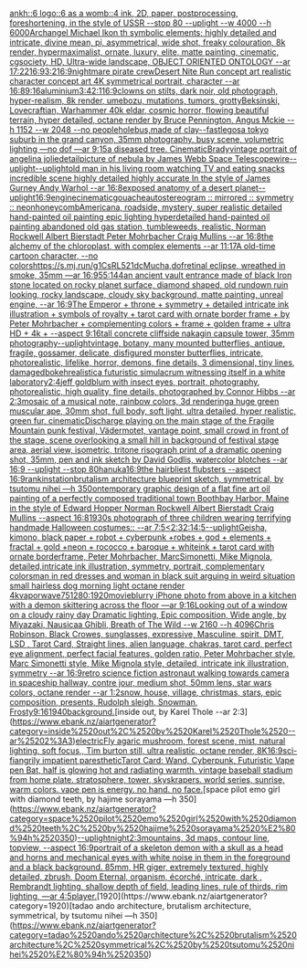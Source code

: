 [ankh::6 logo::6 as a womb::4 ink, 2D, paper, postprocessing, foreshortening, in the style of USSR --stop 80 --uplight --w 4000 --h 6000](https://www.ebank.nz/aiartgenerator?category=ankh%3A%3A6%2520logo%3A%3A6%2520as%2520a%2520womb%3A%3A4%2520ink%2C%25202D%2C%2520paper%2C%2520postprocessing%2C%2520foreshortening%2C%2520in%2520the%2520style%2520of%2520USSR%2520--stop%252080%2520--uplight%2520--w%25204000%2520--h%25206000)[Archangel Michael Ikon th symbolic elements; highly detailed and intricate, divine mean, pi, asymmetrical, wide shot, freaky colouration, 8k render, hypermaximalist, ornate, luxury, elite, matte painting, cinematic, cgsociety, HD, Ultra-wide landscape, OBJECT ORIENTED ONTOLOGY --ar 17:22](https://www.ebank.nz/aiartgenerator?category=Archangel%2520Michael%2520Ikon%2520th%2520symbolic%2520elements%3B%2520highly%2520detailed%2520and%2520intricate%2C%2520divine%2520mean%2C%2520pi%2C%2520asymmetrical%2C%2520wide%2520shot%2C%2520freaky%2520colouration%2C%25208k%2520render%2C%2520hypermaximalist%2C%2520ornate%2C%2520luxury%2C%2520elite%2C%2520matte%2520painting%2C%2520cinematic%2C%2520cgsociety%2C%2520HD%2C%2520Ultra-wide%2520landscape%2C%2520OBJECT%2520ORIENTED%2520ONTOLOGY%2520--ar%252017%3A22)[16:9](https://www.ebank.nz/aiartgenerator?category=16%3A9)[3:2](https://www.ebank.nz/aiartgenerator?category=3%3A2)[16:9](https://www.ebank.nz/aiartgenerator?category=16%3A9)[nightmare pirate crew](https://www.ebank.nz/aiartgenerator?category=nightmare%2520pirate%2520crew)[Desert Nite Run concept art realistic character concept art 4K symmetrical portrait, character --ar 16:8](https://www.ebank.nz/aiartgenerator?category=Desert%2520Nite%2520Run%2520concept%2520art%2520realistic%2520character%2520concept%2520art%25204K%2520symmetrical%2520portrait%2C%2520character%2520--ar%252016%3A8)[9:16](https://www.ebank.nz/aiartgenerator?category=9%3A16)[aluminium](https://www.ebank.nz/aiartgenerator?category=aluminium)[3:4](https://www.ebank.nz/aiartgenerator?category=3%3A4)[2:1](https://www.ebank.nz/aiartgenerator?category=2%3A1)[16:9](https://www.ebank.nz/aiartgenerator?category=16%3A9)[clowns on stilts, dark noir, old photograph, hyper-realism, 8k render, umebozu, mutations, tumors, grotty](https://www.ebank.nz/aiartgenerator?category=clowns%2520on%2520stilts%2C%2520dark%2520noir%2C%2520old%2520photograph%2C%2520hyper-realism%2C%25208k%2520render%2C%2520umebozu%2C%2520mutations%2C%2520tumors%2C%2520grotty)[Beksinski, Lovecraftian, Warhammer 40k eldar, cosmic horror, flowing beautiful terrain, hyper detailed, octane render by Bruce Pennington, Angus Mckie --h 1152 --w 2048 --no people](https://www.ebank.nz/aiartgenerator?category=Beksinski%2C%2520Lovecraftian%2C%2520Warhammer%252040k%2520eldar%2C%2520cosmic%2520horror%2C%2520flowing%2520beautiful%2520terrain%2C%2520hyper%2520detailed%2C%2520octane%2520render%2520by%2520Bruce%2520Pennington%2C%2520Angus%2520Mckie%2520--h%25201152%2520--w%25202048%2520--no%2520people)[hole](https://www.ebank.nz/aiartgenerator?category=hole)[bus,made of clay](https://www.ebank.nz/aiartgenerator?category=bus%2Cmade%2520of%2520clay)[--fast](https://www.ebank.nz/aiartgenerator?category=--fast)[legos](https://www.ebank.nz/aiartgenerator?category=legos)[a tokyo suburb in the grand canyon, 35mm photography, busy scene, volumetric lighting —no dof —ar 9:15](https://www.ebank.nz/aiartgenerator?category=a%2520tokyo%2520suburb%2520in%2520the%2520grand%2520canyon%2C%252035mm%2520photography%2C%2520busy%2520scene%2C%2520volumetric%2520lighting%2520%E2%80%94no%2520dof%2520%E2%80%94ar%25209%3A15)[a diseased tree. Cinematic](https://www.ebank.nz/aiartgenerator?category=a%2520diseased%2520tree.%2520Cinematic)[Brady](https://www.ebank.nz/aiartgenerator?category=Brady)[vintage portrait of angelina jolie](https://www.ebank.nz/aiartgenerator?category=vintage%2520portrait%2520of%2520angelina%2520jolie)[detail](https://www.ebank.nz/aiartgenerator?category=detail)[picture of nebula by James Webb Space Telescope](https://www.ebank.nz/aiartgenerator?category=picture%2520of%2520nebula%2520by%2520James%2520Webb%2520Space%2520Telescope)[wire](https://www.ebank.nz/aiartgenerator?category=wire)[--uplight](https://www.ebank.nz/aiartgenerator?category=--uplight)[--uplight](https://www.ebank.nz/aiartgenerator?category=--uplight)[old man in his living room watching TV and eating snacks incredible scene highly detailed highly accurate In the style of James Gurney Andy Warhol --ar 16:8](https://www.ebank.nz/aiartgenerator?category=old%2520man%2520in%2520his%2520living%2520room%2520watching%2520TV%2520and%2520eating%2520snacks%2520incredible%2520scene%2520highly%2520detailed%2520highly%2520accurate%2520In%2520the%2520style%2520of%2520James%2520Gurney%2520Andy%2520Warhol%2520--ar%252016%3A8)[exposed anatomy of a desert planet](https://www.ebank.nz/aiartgenerator?category=exposed%2520anatomy%2520of%2520a%2520desert%2520planet)[--uplight](https://www.ebank.nz/aiartgenerator?category=--uplight)[16:9](https://www.ebank.nz/aiartgenerator?category=16%3A9)[engine](https://www.ebank.nz/aiartgenerator?category=engine)[cinematic](https://www.ebank.nz/aiartgenerator?category=cinematic)[gouache](https://www.ebank.nz/aiartgenerator?category=gouache)[autostereogram  :: mirrored :: symmetry :: neon](https://www.ebank.nz/aiartgenerator?category=autostereogram%2520%2520%3A%3A%2520mirrored%2520%3A%3A%2520symmetry%2520%3A%3A%2520neon)[honeycomb](https://www.ebank.nz/aiartgenerator?category=honeycomb)[Americana, roadside, mystery, super realistic detailed hand-painted oil painting epic lighting hyperdetailed hand-painted oil painting  abandoned old gas station, tumbleweeds, realistic, Norman Rockwell Albert Bierstadt Peter Mohrbacher Craig Mullins --ar 16:8](https://www.ebank.nz/aiartgenerator?category=Americana%2C%2520roadside%2C%2520mystery%2C%2520super%2520realistic%2520detailed%2520hand-painted%2520oil%2520painting%2520epic%2520lighting%2520hyperdetailed%2520hand-painted%2520oil%2520painting%2520%2520abandoned%2520old%2520gas%2520station%2C%2520tumbleweeds%2C%2520realistic%2C%2520Norman%2520Rockwell%2520Albert%2520Bierstadt%2520Peter%2520Mohrbacher%2520Craig%2520Mullins%2520--ar%252016%3A8)[the alchemy of the chloroplast, with complex elements --ar 11:17](https://www.ebank.nz/aiartgenerator?category=the%2520alchemy%2520of%2520the%2520chloroplast%2C%2520with%2520complex%2520elements%2520--ar%252011%3A17)[A old-time cartoon character, --no colors](https://www.ebank.nz/aiartgenerator?category=A%2520old-time%2520cartoon%2520character%2C%2520--no%2520colors)[<https://s.mj.run/g1CsRL521dc>](https://www.ebank.nz/aiartgenerator?category=%3Chttps%3A//s.mj.run/g1CsRL521dc%3E)[Mucha,](https://www.ebank.nz/aiartgenerator?category=Mucha%2C)[dof](https://www.ebank.nz/aiartgenerator?category=dof)[retinal eclipse, wreathed in smoke, 35mm —ar 16:9](https://www.ebank.nz/aiartgenerator?category=retinal%2520eclipse%2C%2520wreathed%2520in%2520smoke%2C%252035mm%2520%E2%80%94ar%252016%3A9)[55:144](https://www.ebank.nz/aiartgenerator?category=55%3A144)[an ancient vault entrance made of black Iron stone located on rocky planet surface, diamond shaped, old rundown ruin looking, rocky landscape, cloudy sky background, matte painting, unreal engine, --ar 16:9](https://www.ebank.nz/aiartgenerator?category=an%2520ancient%2520vault%2520entrance%2520made%2520of%2520black%2520Iron%2520stone%2520located%2520on%2520rocky%2520planet%2520surface%2C%2520diamond%2520shaped%2C%2520old%2520rundown%2520ruin%2520looking%2C%2520rocky%2520landscape%2C%2520cloudy%2520sky%2520background%2C%2520matte%2520painting%2C%2520unreal%2520engine%2C%2520--ar%252016%3A9)[The Emperor + throne + symmetry + detailed intricate ink illustration + symbols of royalty + tarot card with ornate border frame + by Peter Mohrbacher + complementing colors + frame + golden frame + ultra HD + 4k + --aspect 9:16](https://www.ebank.nz/aiartgenerator?category=The%2520Emperor%2520%2B%2520throne%2520%2B%2520symmetry%2520%2B%2520detailed%2520intricate%2520ink%2520illustration%2520%2B%2520symbols%2520of%2520royalty%2520%2B%2520tarot%2520card%2520with%2520ornate%2520border%2520frame%2520%2B%2520by%2520Peter%2520Mohrbacher%2520%2B%2520complementing%2520colors%2520%2B%2520frame%2520%2B%2520golden%2520frame%2520%2B%2520ultra%2520HD%2520%2B%25204k%2520%2B%2520--aspect%25209%3A16)[tall concrete cliffside nakagin capsule tower, 35mm photography](https://www.ebank.nz/aiartgenerator?category=tall%2520concrete%2520cliffside%2520nakagin%2520capsule%2520tower%2C%252035mm%2520photography)[--uplight](https://www.ebank.nz/aiartgenerator?category=--uplight)[vintage, botany, many mounted butterflies, antique, fragile, gossamer, delicate, disfigured monster butterflies, intricate, photorealistic, lifelike, horror, demons, fine details, 3 dimensional, tiny lines, damaged](https://www.ebank.nz/aiartgenerator?category=vintage%2C%2520botany%2C%2520many%2520mounted%2520butterflies%2C%2520antique%2C%2520fragile%2C%2520gossamer%2C%2520delicate%2C%2520disfigured%2520monster%2520butterflies%2C%2520intricate%2C%2520photorealistic%2C%2520lifelike%2C%2520horror%2C%2520demons%2C%2520fine%2520details%2C%25203%2520dimensional%2C%2520tiny%2520lines%2C%2520damaged)[bokeh](https://www.ebank.nz/aiartgenerator?category=bokeh)[realistic](https://www.ebank.nz/aiartgenerator?category=realistic)[a futuristic simulacrum witnessing itself in a white laboratory](https://www.ebank.nz/aiartgenerator?category=a%2520futuristic%2520simulacrum%2520witnessing%2520itself%2520in%2520a%2520white%2520laboratory)[2:4](https://www.ebank.nz/aiartgenerator?category=2%3A4)[jeff goldblum with insect eyes, portrait, photography, photorealistic, high quality, fine details, photographed by Connor Hibbs --ar 2:3](https://www.ebank.nz/aiartgenerator?category=jeff%2520goldblum%2520with%2520insect%2520eyes%2C%2520portrait%2C%2520photography%2C%2520photorealistic%2C%2520high%2520quality%2C%2520fine%2520details%2C%2520photographed%2520by%2520Connor%2520Hibbs%2520--ar%25202%3A3)[mosaic of a musical note, rainbow colors, 3d rendering](https://www.ebank.nz/aiartgenerator?category=mosaic%2520of%2520a%2520musical%2520note%2C%2520rainbow%2520colors%2C%25203d%2520rendering)[a huge green muscular ape, 30mm shot, full body,  soft light, ultra detailed, hyper realistic, green fur, cinematic](https://www.ebank.nz/aiartgenerator?category=a%2520huge%2520green%2520muscular%2520ape%2C%252030mm%2520shot%2C%2520full%2520body%2C%2520%2520soft%2520light%2C%2520ultra%2520detailed%2C%2520hyper%2520realistic%2C%2520green%2520fur%2C%2520cinematic)[Discharge playing on the main stage of the Fragile Mountain punk festival, Vädermotet, vantage point, small crowd in front of the stage, scene overlooking a small hill in background of festival stage area, aerial view, isometric, tritone risograph print of a dramatic opening shot, 35mm, pen and ink sketch by David Godlis, watercolor blotches --ar 16:9 --uplight --stop 80](https://www.ebank.nz/aiartgenerator?category=Discharge%2520playing%2520on%2520the%2520main%2520stage%2520of%2520the%2520Fragile%2520Mountain%2520punk%2520festival%2C%2520V%C3%A4dermotet%2C%2520vantage%2520point%2C%2520small%2520crowd%2520in%2520front%2520of%2520the%2520stage%2C%2520scene%2520overlooking%2520a%2520small%2520hill%2520in%2520background%2520of%2520festival%2520stage%2520area%2C%2520aerial%2520view%2C%2520isometric%2C%2520tritone%2520risograph%2520print%2520of%2520a%2520dramatic%2520opening%2520shot%2C%252035mm%2C%2520pen%2520and%2520ink%2520sketch%2520by%2520David%2520Godlis%2C%2520watercolor%2520blotches%2520--ar%252016%3A9%2520--uplight%2520--stop%252080)[hanuka](https://www.ebank.nz/aiartgenerator?category=hanuka)[16:9](https://www.ebank.nz/aiartgenerator?category=16%3A9)[the hairbliest flubsters --aspect 16:9](https://www.ebank.nz/aiartgenerator?category=the%2520hairbliest%2520flubsters%2520--aspect%252016%3A9)[rankin](https://www.ebank.nz/aiartgenerator?category=rankin)[station](https://www.ebank.nz/aiartgenerator?category=station)[brutalism architecture blueprint sketch, symmetrical, by tsutomu nihei —h 350](https://www.ebank.nz/aiartgenerator?category=brutalism%2520architecture%2520blueprint%2520sketch%2C%2520symmetrical%2C%2520by%2520tsutomu%2520nihei%2520%E2%80%94h%2520350)[ontemporary graphic design of a flat fine art oil painting of a perfectly composed traditional town Boothbay Harbor, Maine in the style of Edward Hopper Norman Rockwell Albert Bierstadt Craig Mullins --aspect 16:8](https://www.ebank.nz/aiartgenerator?category=ontemporary%2520graphic%2520design%2520of%2520a%2520flat%2520fine%2520art%2520oil%2520painting%2520of%2520a%2520perfectly%2520composed%2520traditional%2520town%2520Boothbay%2520Harbor%2C%2520Maine%2520in%2520the%2520style%2520of%2520Edward%2520Hopper%2520Norman%2520Rockwell%2520Albert%2520Bierstadt%2520Craig%2520Mullins%2520--aspect%252016%3A8)[1930s photograph of three children wearing terrifying handmade Halloween costumes:: --ar 7:5](https://www.ebank.nz/aiartgenerator?category=1930s%2520photograph%2520of%2520three%2520children%2520wearing%2520terrifying%2520handmade%2520Halloween%2520costumes%3A%3A%2520--ar%25207%3A5)[<2:3](https://www.ebank.nz/aiartgenerator?category=%3C2%3A3)[2:1](https://www.ebank.nz/aiartgenerator?category=2%3A1)[](https://www.ebank.nz/aiartgenerator?category=)[4:5](https://www.ebank.nz/aiartgenerator?category=4%3A5)[--uplight](https://www.ebank.nz/aiartgenerator?category=--uplight)[Geisha, kimono, black paper + robot + cyberpunk +robes + god + elements + fractal + gold +neon + rococco + baroque + whiteink + tarot card with ornate borderframe, Peter Mohrbacher, MarcSimonetti, Mike Mignola, detailed,intricate ink illustration, symmetry, portrait, complementary colors](https://www.ebank.nz/aiartgenerator?category=Geisha%2C%2520kimono%2C%2520black%2520paper%2520%2B%2520robot%2520%2B%2520cyberpunk%2520%2Brobes%2520%2B%2520god%2520%2B%2520elements%2520%2B%2520fractal%2520%2B%2520gold%2520%2Bneon%2520%2B%2520rococco%2520%2B%2520baroque%2520%2B%2520whiteink%2520%2B%2520tarot%2520card%2520with%2520ornate%2520borderframe%2C%2520Peter%2520Mohrbacher%2C%2520MarcSimonetti%2C%2520Mike%2520Mignola%2C%2520detailed%2Cintricate%2520ink%2520illustration%2C%2520symmetry%2C%2520portrait%2C%2520complementary%2520colors)[man in red dresses and woman in black suit arguing in weird situation small hairless dog morning light octane render 4k](https://www.ebank.nz/aiartgenerator?category=man%2520in%2520red%2520dresses%2520and%2520woman%2520in%2520black%2520suit%2520arguing%2520in%2520weird%2520situation%2520small%2520hairless%2520dog%2520morning%2520light%2520octane%2520render%25204k)[vaporwave](https://www.ebank.nz/aiartgenerator?category=vaporwave)[75](https://www.ebank.nz/aiartgenerator?category=75)[1280:1920](https://www.ebank.nz/aiartgenerator?category=1280%3A1920)[movie](https://www.ebank.nz/aiartgenerator?category=movie)[blurry iPhone photo from above  in a kitchen with a demon skittering across the floor  —ar 9:16](https://www.ebank.nz/aiartgenerator?category=blurry%2520iPhone%2520photo%2520from%2520above%2520%2520in%2520a%2520kitchen%2520with%2520a%2520demon%2520skittering%2520across%2520the%2520floor%2520%2520%E2%80%94ar%25209%3A16)[Looking out of a window on a cloudy rainy day  Dramatic lighting, Epic composition, Wide angle, by Miyazaki, Nausicaa Ghibli, Breath of The Wild  --w 2160 --h 4096](https://www.ebank.nz/aiartgenerator?category=Looking%2520out%2520of%2520a%2520window%2520on%2520a%2520cloudy%2520rainy%2520day%2520%2520Dramatic%2520lighting%2C%2520Epic%2520composition%2C%2520Wide%2520angle%2C%2520by%2520Miyazaki%2C%2520Nausicaa%2520Ghibli%2C%2520Breath%2520of%2520The%2520Wild%2520%2520--w%25202160%2520--h%25204096)[Chris Robinson, Black Crowes, sunglasses, expressive, Masculine, spirit, DMT, LSD , Tarot Card, Straight lines, alien language, chakras, tarot card, perfect eye alignment, perfect facial features, golden ratio, Peter Mohrbacher style, Marc Simonetti style, Mike Mignola style, detailed, intricate ink illustration, symmetry --ar 16:9](https://www.ebank.nz/aiartgenerator?category=Chris%2520Robinson%2C%2520Black%2520Crowes%2C%2520sunglasses%2C%2520expressive%2C%2520Masculine%2C%2520spirit%2C%2520DMT%2C%2520LSD%2520%2C%2520Tarot%2520Card%2C%2520Straight%2520lines%2C%2520alien%2520language%2C%2520chakras%2C%2520tarot%2520card%2C%2520perfect%2520eye%2520alignment%2C%2520perfect%2520facial%2520features%2C%2520golden%2520ratio%2C%2520Peter%2520Mohrbacher%2520style%2C%2520Marc%2520Simonetti%2520style%2C%2520Mike%2520Mignola%2520style%2C%2520detailed%2C%2520intricate%2520ink%2520illustration%2C%2520symmetry%2520--ar%252016%3A9)[retro science fiction astronaut walking towards camera in spaceship hallway, contre jour, medium shot, 50mm lens, star wars colors, octane render --ar 1:2](https://www.ebank.nz/aiartgenerator?category=retro%2520science%2520fiction%2520astronaut%2520walking%2520towards%2520camera%2520in%2520spaceship%2520hallway%2C%2520contre%2520jour%2C%2520medium%2520shot%2C%252050mm%2520lens%2C%2520star%2520wars%2520colors%2C%2520octane%2520render%2520--ar%25201%3A2)[snow, house, village, christmas, stars, epic composition, presents, Rudolph sleigh, Snowman, Frosty](https://www.ebank.nz/aiartgenerator?category=snow%2C%2520house%2C%2520village%2C%2520christmas%2C%2520stars%2C%2520epic%2520composition%2C%2520presents%2C%2520Rudolph%2520sleigh%2C%2520Snowman%2C%2520Frosty)[9:16](https://www.ebank.nz/aiartgenerator?category=9%3A16)[1940](https://www.ebank.nz/aiartgenerator?category=1940)[background.](https://www.ebank.nz/aiartgenerator?category=background.)[inside out, by Karel Thole --ar 2:3](https://www.ebank.nz/aiartgenerator?category=inside%2520out%2C%2520by%2520Karel%2520Thole%2520--ar%25202%3A3)[electric](https://www.ebank.nz/aiartgenerator?category=electric)[Fly agaric mushroom, forest scene, mist, natural lighting, soft focus,, Tim burton still, ultra realistic, octane render, 8K](https://www.ebank.nz/aiartgenerator?category=Fly%2520agaric%2520mushroom%2C%2520forest%2520scene%2C%2520mist%2C%2520natural%2520lighting%2C%2520soft%2520focus%2C%2C%2520Tim%2520burton%2520still%2C%2520ultra%2520realistic%2C%2520octane%2520render%2C%25208K)[16:9](https://www.ebank.nz/aiartgenerator?category=16%3A9)[sci-fi](https://www.ebank.nz/aiartgenerator?category=sci-fi)[angrily impatient paresthetic](https://www.ebank.nz/aiartgenerator?category=angrily%2520impatient%2520paresthetic)[Tarot Card: Wand, Cyberpunk, Futuristic Vape pen Bat, half is glowing hot and radiating warmth. vintage baseball stadium from home plate. stratosphere, tower, skyskrapers. world series, sunrise, warm colors. vape pen is energy. no hand. no face.](https://www.ebank.nz/aiartgenerator?category=Tarot%2520Card%3A%2520Wand%2C%2520Cyberpunk%2C%2520Futuristic%2520Vape%2520pen%2520Bat%2C%2520half%2520is%2520glowing%2520hot%2520and%2520radiating%2520warmth.%2520vintage%2520baseball%2520stadium%2520from%2520home%2520plate.%2520stratosphere%2C%2520tower%2C%2520skyskrapers.%2520world%2520series%2C%2520sunrise%2C%2520warm%2520colors.%2520vape%2520pen%2520is%2520energy.%2520no%2520hand.%2520no%2520face.)[space pilot emo girl with diamond teeth, by hajime sorayama —h 350](https://www.ebank.nz/aiartgenerator?category=space%2520pilot%2520emo%2520girl%2520with%2520diamond%2520teeth%2C%2520by%2520hajime%2520sorayama%2520%E2%80%94h%2520350)[--uplight](https://www.ebank.nz/aiartgenerator?category=--uplight)[night](https://www.ebank.nz/aiartgenerator?category=night)[2:3](https://www.ebank.nz/aiartgenerator?category=2%3A3)[mountains, 3d maps, contour line, topview, --aspect 16:9](https://www.ebank.nz/aiartgenerator?category=mountains%2C%25203d%2520maps%2C%2520contour%2520line%2C%2520topview%2C%2520--aspect%252016%3A9)[portrait of a skeleton demon with a skull as a head and horns and mechanical eyes with white noise in them in the foreground and a black background. 85mm, HR giger, extremely textured, highly detailed, zbrush, Doom Eternal, organism, écorché, intricate, dark , Rembrandt lighting, shallow depth of field, leading lines, rule of thirds, rim lighting, —ar 4:5](https://www.ebank.nz/aiartgenerator?category=portrait%2520of%2520a%2520skeleton%2520demon%2520with%2520a%2520skull%2520as%2520a%2520head%2520and%2520horns%2520and%2520mechanical%2520eyes%2520with%2520white%2520noise%2520in%2520them%2520in%2520the%2520foreground%2520and%2520a%2520black%2520background.%252085mm%2C%2520HR%2520giger%2C%2520extremely%2520textured%2C%2520highly%2520detailed%2C%2520zbrush%2C%2520Doom%2520Eternal%2C%2520organism%2C%2520%C3%A9corch%C3%A9%2C%2520intricate%2C%2520dark%2520%2C%2520Rembrandt%2520lighting%2C%2520shallow%2520depth%2520of%2520field%2C%2520leading%2520lines%2C%2520rule%2520of%2520thirds%2C%2520rim%2520lighting%2C%2520%E2%80%94ar%25204%3A5)[player.](https://www.ebank.nz/aiartgenerator?category=player.)[1920](https://www.ebank.nz/aiartgenerator?category=1920)[tadao ando architecture, brutalism architecture, symmetrical, by tsutomu nihei —h 350](https://www.ebank.nz/aiartgenerator?category=tadao%2520ando%2520architecture%2C%2520brutalism%2520architecture%2C%2520symmetrical%2C%2520by%2520tsutomu%2520nihei%2520%E2%80%94h%2520350)